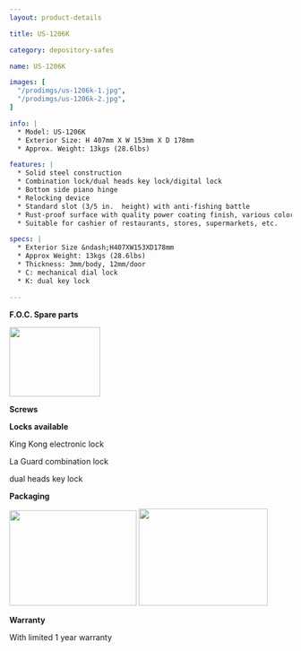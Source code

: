 ```yaml
---
layout: product-details

title: US-1206K

category: depository-safes

name: US-1206K

images: [
  "/prodimgs/us-1206k-1.jpg",
  "/prodimgs/us-1206k-2.jpg",
]

info: |
  * Model: US-1206K
  * Exterior Size: H 407mm X W 153mm X D 178mm
  * Approx. Weight: 13kgs (28.6lbs)

features: |
  * Solid steel construction
  * Combination lock/dual heads key lock/digital lock
  * Bottom side piano hinge
  * Relocking device
  * Standard slot (3/5 in.  height) with anti-fishing battle
  * Rust-proof surface with quality power coating finish, various colors available
  * Suitable for cashier of restaurants, stores, supermarkets, etc.

specs: |
  * Exterior Size &ndash;H407XW153XD178mm
  * Approx Weight: 13kgs (28.6lbs)
  * Thickness: 3mm/body, 12mm/door
  * C: mechanical dial lock
  * K: dual key lock

---
```


**F.O.C. Spare parts**

<img alt="" src="{IMAGE_CDN}/us-1206k-3.jpg" style="width: 162px; height: 124px;" />

**Screws**

**Locks available**

King Kong electronic lock

La Guard combination lock

dual heads key lock

**Packaging**

<img alt="" src="{IMAGE_CDN}/us-1206k-4.jpg" style="width: 227px; height: 170px;" />

<img alt="" src="{IMAGE_CDN}/us-1206k-5.jpg" style="width: 230px; height: 173px;" />

**Warranty**

With limited 1 year warranty

